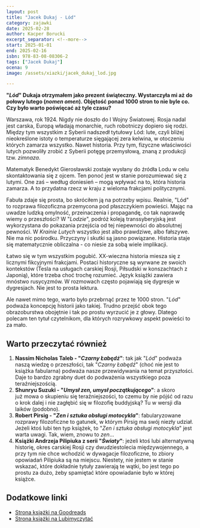 ```yaml
---
layout: post
title: "Jacek Dukaj - Lód"
category: zajawki
date: 2025-02-28
author: Kacper Borucki
excerpt_separator: <!--more-->
start: 2025-01-01
end: 2025-02-16
isbn: 978-83-08-08306-2
tags: ["Jacek Dukaj"]
ocena: 9
image: /assets/xiazki/jacek_dukaj_lod.jpg

---
```


**"*Lód*" Dukaja otrzymałem jako prezent świąteczny. Wystarczyła mi aż do połowy lutego (*nomen omen*). Objętość ponad 1000 stron to nie byle co. Czy było warto poświęcać aż tyle czasu?**

<!--more-->

Warszawa, rok 1924. Nigdy nie doszło do I Wojny Światowej. Rosja nadal jest carska, Europą władają monarchie, ruch robotniczy dopiero się rodzi. Między tym wszystkim z Syberii nadszedł tytułowy Lód: lute, czyli bliżej nieokreślone istoty o temperaturze sięgającej zera kelwina, w otoczeniu których zamarza wszystko. Nawet historia. Przy tym, fizyczne właściwości lutych pozwoliły zrobić z Syberii potęgę przemysłową, znaną z produkcji tzw. *zimnaza*.

Matematyk Benedykt Gierosławski zostaje wysłany do źródła Lodu w celu skontaktowania się z ojcem. Ten ponoć jest w stanie porozumiewać się z lutymi. One zaś – według doniesień – mogą wpływać na to, która historia zamarza. A to przydatna rzecz w kraju z wieloma frakcjami politycznymi.

Fabuła zdaje się prosta, bo skróciłem ją na potrzeby wpisu. Realnie, "Lód" to rozprawa filozoficzna przemycona pod płaszczykiem powieści. Mając na uwadze ludzką omylność, przeinaczenia i propagandę, co tak naprawdę wiemy o przeszłości? W "*Lodzie*", podróż koleją transsyberyjską jest wykorzystana do pokazania przejścia od tej niepewności do absolutnej pewności. W *Krainie Lutych* wszystko jest albo prawdziwe, albo fałszywe. Nie ma nic pośrodku. Przyczyny i skutki są jasno powiązane. Historia staje się matematycznie obliczalna - co niesie za sobą wiele implikacji.

Łatwo się w tym wszystkim pogubić. XX-wieczna historia miesza się z licznymi fikcyjnymi frakcjami. Postaci historyczne są wyrwane ze swoich kontekstów (Tesla na usługach carskiej Rosji, Piłsudski w konszachtach z Japonią), które trzeba choć trochę rozumieć. Język książki zawiera mnóstwo rusycyzmów. W rozmowach często pojawiają się dygresje w dygresjach. Nie jest to prosta lektura.

Ale nawet mimo tego, warto było przebrnąć przez te 1000 stron. "*Lód*" podważa koncepcję historii jako takiej. Trudno przejść obok tego obrazoburstwa obojętnie i tak po prostu wyrzucić je z głowy. Dlatego polecam ten tytuł czytelnikom, dla których rozrywkowy aspekt powieści to za mało.

## Warto przeczytać również

1. **Nassim Nicholas Taleb - "*Czarny Łabędź*"**: tak jak "*Lód*" podważa naszą wiedzę o przeszłości, tak "*Czarny Łabędź*" (choć nie jest to książka fabularna) podważa nasze przewidywania na temat przyszłości. Daje to bardzo zgrabny duet do podważenia wszystkiego poza teraźniejszością.
2. **Shunryu Suzuki - "*Umysł zen, umysł początkującego*"**: a skoro już mowa o skupieniu się teraźniejszości, to czemu by nie pójść od razu o krok dalej i nie zagłębić się w filozofię buddyjską? Tu w wersji dla laików (podobno).
3. **Robert Pirsig - "*Zen i sztuka obsługi motocykla*"**: fabularyzowane rozprawy filozoficzne to gatunek, w którym Pirsig ma swój niezły udział. Jeżeli ktoś lubi ten typ książek, to "*Zen i sztuka obsługi motocykla*" jest warta uwagi. Tak, wiem, znowu to *zen*...
4. **Książki Andrzeja Pilipiuka z serii "*Światy*"**: jeżeli ktoś lubi alternatywną historię, okres carskiej Rosji czy dwudziestolecia międzywojennego, a przy tym nie chce wchodzić w dywagacje filozoficzne, to zbiory opowiadań Pilipiuka są na miejscu. Niestety, nie jestem w stanie wskazać, które dokładnie tytuły zawierają te wątki, bo jest tego po prostu za dużo, żeby spamiętać które opowiadanie było w której książce.

## Dodatkowe linki

- [Strona książki na Goodreads](https://lubimyczytac.pl/ksiazka/4807881/tekst)
- [Strona książki na Lubimyczytać](https://lubimyczytac.pl/ksiazka/5166190/anhedonia)
